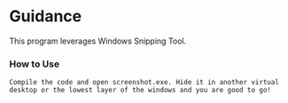 Guidance
=============

This program leverages Windows Snipping Tool.



### How to Use

    Compile the code and open screenshot.exe. Hide it in another virtual desktop or the lowest layer of the windows and you are good to go!
